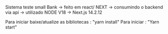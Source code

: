 Sistema teste small Bank 
-> feito em react/ NEXT 
-> consumindo o backend via api
-> utilizado NODE V18
->  Next.js 14.2.12

Para iniciar baixe/atualize as bibliotecas : "yarn install"
Para iniciar : "Yarn start"